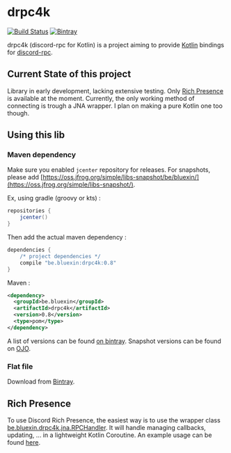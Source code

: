 # drpc4k
[![Build Status](https://travis-ci.org/Bluexin/drpc4k.svg?branch=master)](https://travis-ci.org/Bluexin/drpc4k)
[ ![Bintray](https://api.bintray.com/packages/bluexin/bluexin/drpc4k/images/download.svg) ](https://bintray.com/bluexin/bluexin/drpc4k/_latestVersion)

drpc4k (discord-rpc for Kotlin) is a project aiming to provide [Kotlin](https://kotlinlang.org) bindings for [discord-rpc](https://github.com/discordapp/discord-rpc).

## Current State of this project

Library in early development, lacking extensive testing.
Only [Rich Presence](https://discordapp.com/developers/docs/topics/rich-presence) is available at the moment.
Currently, the only working method of connecting is trough a JNA wrapper.
I plan on making a pure Kotlin one too though.

## Using this lib

### Maven dependency
Make sure you enabled `jcenter` repository for releases.
For snapshots, please add [https://oss.jfrog.org/simple/libs-snapshot/be/bluexin/](https://oss.jfrog.org/simple/libs-snapshot/).

Ex, using gradle (groovy or kts) :
```groovy
repositories {
    jcenter()
}
```

Then add the actual maven dependency :
```groovy
dependencies {
    /* project dependencies */
    compile "be.bluexin:drpc4k:0.8"
}
```
Maven :
```xml
<dependency>
  <groupId>be.bluexin</groupId>
  <artifactId>drpc4k</artifactId>
  <version>0.8</version>
  <type>pom</type>
</dependency>
```
A list of versions can be found [on bintray](https://bintray.com/bluexin/bluexin/drpc4k).
Snapshot versions can be found on [OJO](https://oss.jfrog.org/artifactory/webapp/#/artifacts/browse/tree/General/oss-snapshot-local/be/bluexin/drpc4k).

### Flat file
Download from [Bintray](https://bintray.com/bluexin/bluexin/drpc4k/_latestVersion).

## Rich Presence

To use Discord Rich Presence, the easiest way is to use the wrapper class [be.bluexin.drpc4k.jna.RPCHandler](src/main/kotlin/be/bluexin/drpc4k/jna/RPCHandler.kt).
It will handle managing callbacks, updating, ... in a lightweight Kotlin Coroutine.
An example usage can be found [here](src/test/kotlin/JnaExample.kt).
